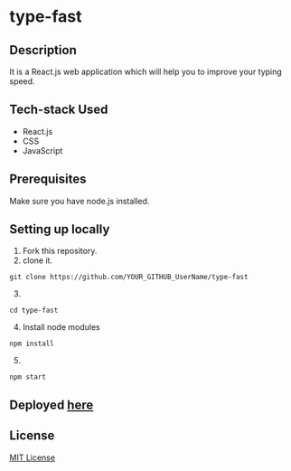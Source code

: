# type-fast

## Description
It is a React.js web application which will help you to improve your typing speed.
## Tech-stack Used
- React.js
- CSS
- JavaScript

## Prerequisites

Make sure you have node.js installed.


## Setting up locally
1. Fork this repository.
2. clone it.
 ```
 git clone https://github.com/YOUR_GITHUB_UserName/type-fast
 ```
3. 
 ```
 cd type-fast
 ```
4. Install node modules
 ```
 npm install
 ```
5. 
 ```
 npm start
 ```
   

## Deployed [here](https://type-fast-bymukul.netlify.app/)

## License

[MIT License]()
